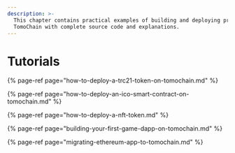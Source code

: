 ```yaml
---
description: >-
  This chapter contains practical examples of building and deploying projects on
  TomoChain with complete source code and explanations.
---
```


# Tutorials

{% page-ref page="how-to-deploy-a-trc21-token-on-tomochain.md" %}

{% page-ref page="how-to-deploy-an-ico-smart-contract-on-tomochain.md" %}

{% page-ref page="how-to-deploy-a-nft-token.md" %}

{% page-ref page="building-your-first-game-dapp-on-tomochain.md" %}

{% page-ref page="migrating-ethereum-app-to-tomochain.md" %}



